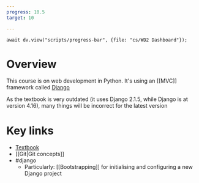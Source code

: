 ```yaml
---
progress: 10.5
target: 10

---
```

```dataviewjs
await dv.view("scripts/progress-bar", {file: "cs/WD2 Dashboard"});
```

# Overview
This course is on web development in Python. It's using an [[MVC]] framework called [Django](https://www.djangoproject.com/)

As the textbook is very outdated (it uses Django 2.1.5, while Django is at version 4.16), many things will be incorrect for the latest version

# Key links
- [Textbook](https://moodle.gla.ac.uk/pluginfile.php/5700465/mod_resource/content/1/twd-uog-lib-2021-01-07.pdf)
- [[Git|Git concepts]]
- #django 
	- Particularly: [[Bootstrapping]] for initialising and configuring a new Django project